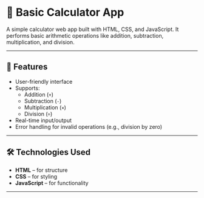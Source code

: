 # 🧮 Basic Calculator App

A simple calculator web app built with HTML, CSS, and JavaScript. It performs basic arithmetic operations like addition, subtraction, multiplication, and division.

---

## 🚀 Features

- User-friendly interface
- Supports:
  - Addition (`+`)
  - Subtraction (`-`)
  - Multiplication (`×`)
  - Division (`÷`)
- Real-time input/output
- Error handling for invalid operations (e.g., division by zero)

---



## 🛠️ Technologies Used

- **HTML** – for structure  
- **CSS** – for styling  
- **JavaScript** – for functionality

---



